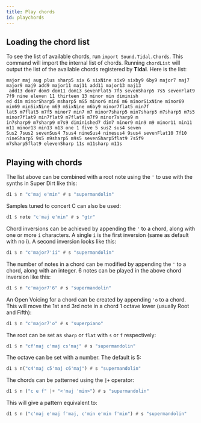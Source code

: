```yaml
---
title: Play chords
id: playchords
---
```


## Loading the chord list

To see the list of available chords, run `import Sound.Tidal.Chords`. This command will import the internal list of chords. Running `chordList` will output the list of the available chords registered by **Tidal**. Here is the list:

```plaintext
major maj aug plus sharp5 six 6 sixNine six9 sixby9 6by9 major7 maj7 major9 maj9 add9 major11 maj11 add11 major13 maj13
 add13 dom7 dom9 dom11 dom13 sevenFlat5 7f5 sevenSharp5 7s5 sevenFlat9 7f9 nine eleven 11 thirteen 13 minor min diminish
ed dim minorSharp5 msharp5 mS5 minor6 min6 m6 minorSixNine minor69 min69 minSixNine m69 mSixNine m6by9 minor7flat5 min7f
lat5 m7flat5 m7f5 minor7 min7 m7 minor7sharp5 min7sharp5 m7sharp5 m7s5 minor7flat9 min7flat9 m7flat9 m7f9 minor7sharp9 m
in7sharp9 m7sharp9 m7s9 diminished7 dim7 minor9 min9 m9 minor11 min11 m11 minor13 min13 m13 one 1 five 5 sus2 sus4 seven
Sus2 7sus2 sevenSus4 7sus4 nineSus4 ninesus4 9sus4 sevenFlat10 7f10 nineSharp5 9s5 m9sharp5 m9s5 sevenSharp5flat9 7s5f9 
m7sharp5flat9 elevenSharp 11s m11sharp m11s
```

## Playing with chords

The list above can be combined with a root note using the `'` to use with the synths in Super Dirt like this:

```haskell
d1 $ n "c'maj e'min" # s "supermandolin"
```

Samples tuned to concert C can also be used:
```haskell
d1 $ note "c'maj e'min" # s "gtr"
```

Chord inversions can be achieved by appending the `'` to a chord, along with one or more `i` characters. A single `i` is the first inversion (same as default with no i). A second inversion looks like this:

```haskell
d1 $ n "c'major7'ii" # s "supermandolin"
```

The number of notes in a chord can be modified by appending the `'` to a chord, along with an integer. 6 notes can be played in the above chord inversion like this:

```haskell
d1 $ n "c'major7'6" # s "supermandolin"
```

An Open Voicing for a chord can be created by appending `'o` to a chord. This will move the 1st and 3rd note in a chord 1 octave lower (usually Root and Fifth):

```haskell
d1 $ n "c'major7'o" # s "superpiano"
```

The root can be set as `sharp` or `flat` with `s` or `f` respectively:

```haskell
d1 $ n "cf'maj c'maj cs'maj" # s "supermandolin"
```

The octave can be set with a number. The default is 5:
```haskell
d1 $ n("c4'maj c5'maj c6'maj") # s "supermandolin"
```

The chords can be patterned using the `|+` operator:
```haskell
d1 $ n ("c e f" |+ "<'maj 'min>") # s "supermandolin"
```
This will give a pattern equivalent to:

```haskell
d1 $ n ("c'maj e'maj f'maj, c'min e'min f'min") # s "supermandolin"
```
